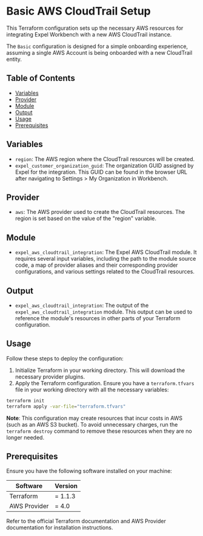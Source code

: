 # Basic AWS CloudTrail Setup

This Terraform configuration sets up the necessary AWS resources for integrating Expel Workbench with a new AWS CloudTrail instance.

The `Basic` configuration is designed for a simple onboarding experience, assuming a single AWS Account is being onboarded with a new CloudTrail entity.

## Table of Contents

- [Variables](#variables)
- [Provider](#provider)
- [Module](#module)
- [Output](#output)
- [Usage](#usage)
- [Prerequisites](#prerequisites)

## Variables

- `region`: The AWS region where the CloudTrail resources will be created.
- `expel_customer_organization_guid`: The organization GUID assigned by Expel for the integration. This GUID can be found in the browser URL after navigating to Settings > My Organization in Workbench.

## Provider

- `aws`: The AWS provider used to create the CloudTrail resources. The region is set based on the value of the "region" variable.

## Module

- `expel_aws_cloudtrail_integration`: The Expel AWS CloudTrail module. It requires several input variables, including the path to the module source code, a map of provider aliases and their corresponding provider configurations, and various settings related to the CloudTrail resources.

## Output

- `expel_aws_cloudtrail_integration`: The output of the `expel_aws_cloudtrail_integration` module. This output can be used to reference the module's resources in other parts of your Terraform configuration.

## Usage

Follow these steps to deploy the configuration:

1. Initialize Terraform in your working directory. This will download the necessary provider plugins.
2. Apply the Terraform configuration. Ensure you have a `terraform.tfvars` file in your working directory with all the necessary variables:

```sh
terraform init
terraform apply -var-file="terraform.tfvars"
```

**Note**: This configuration may create resources that incur costs in AWS (such as an AWS S3 bucket). To avoid unnecessary charges, run the `terraform destroy` command to remove these resources when they are no longer needed.

## Prerequisites

Ensure you have the following software installed on your machine:

| Software | Version |
|----------|---------|
| Terraform | = 1.1.3 |
| AWS Provider | = 4.0 |

Refer to the official Terraform documentation and AWS Provider documentation for installation instructions.
